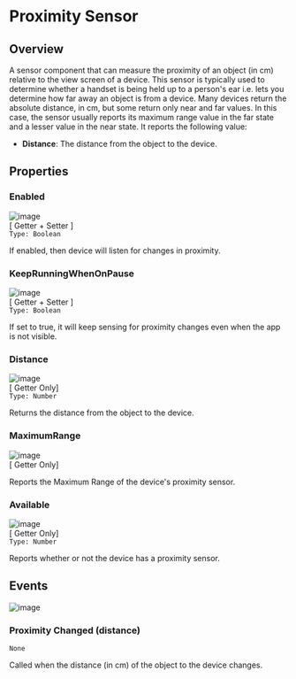 
# Proximity Sensor
 
  
## Overview 
A sensor component that can measure the proximity of an object (in cm) relative to the view screen of a device. This sensor is typically used to determine whether a handset is being held up to a person's ear i.e. lets you determine how far away an object is from a device. Many devices return the absolute distance, in cm, but some return only near and far values. In this case, the sensor usually reports its maximum range value in the far state and a lesser value in the near state. It reports the 
following value: 

-   **Distance**: The distance from the object to the device.   
  
## Properties   
  
### Enabled    
![image](url)   
[ Getter + Setter ]    
`Type: Boolean`   
   
If enabled, then device will listen for changes in proximity.   
   
### KeepRunningWhenOnPause   
![image](url)   
[ Getter + Setter ]  
`Type: Boolean`  
   
If set to true, it will keep sensing for proximity changes even when the app is not visible.   
    
### Distance  
![image](url)   
[ Getter Only]  
`Type: Number`   
   
  
Returns the distance from the object to the device.   
   
### MaximumRange  
![image](url)  
[ Getter Only]   
  
  
Reports the Maximum Range of the device's proximity sensor.   
  
### Available   
![image](url)   
[ Getter Only]   
`Type: Number`  

Reports whether or not the device has a proximity sensor.   
   
## Events   
![image](url)    
   
### Proximity Changed (distance)   
`None`  
    
Called when the distance (in cm) of the object to the device changes.   

